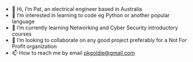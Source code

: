 - 👋 Hi, I’m Pat, an electrical engineer based in Australia
- 👀 I’m interested in learning to code eg Python or another popular language
- 🌱 I’m currently learning Networking and Cyber Security introductory courses
- 💞️ I’m looking to collaborate on any good project preferably for a Not For Profit organization
- 📫 How to reach me by email pkgoldie@gmail.com

<!---
pkatarya/pkatarya is a ✨ special ✨ repository because its `README.md` (this file) appears on your GitHub profile.
You can click the Preview link to take a look at your changes.
--->
